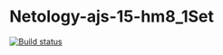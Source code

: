 # Netology-ajs-15-hm8_1Set
[![Build status](https://ci.appveyor.com/api/projects/status/0yqv0hattef154xs?svg=true)](https://ci.appveyor.com/project/Ekaterina-Bogdanova/netology-ajs-15-hm8-1set)
